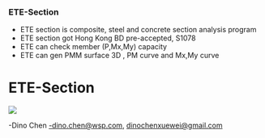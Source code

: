 ### ETE-Section

- ETE section is composite, steel and concrete section analysis program
- ETE section got Hong Kong BD pre-accepted, S1078
- ETE can check member (P,Mx,My) capacity
- ETE can gen PMM surface 3D , PM curve and Mx,My curve

# ETE-Section

![](https://github.com/dinochen1983/DINOETE/blob/main/ETE-SEC/cap_screen1.jpeg?raw=true)

-Dino Chen
-dino.chen@wsp.com, dinochenxuewei@gmail.com

